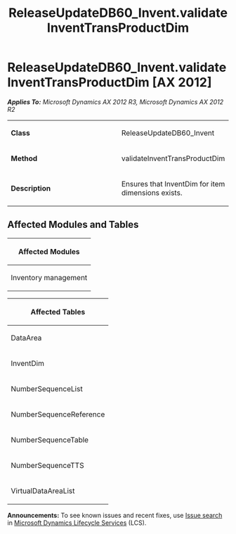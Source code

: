 ﻿---
title: ReleaseUpdateDB60_Invent.validateInventTransProductDim
TOCTitle: ReleaseUpdateDB60_Invent.validateInventTransProductDim
ms:assetid: 47b7d777-97ba-80fa-1aa8-0182a7cebb98
ms:mtpsurl: https://msdn.microsoft.com/en-us/library/JJ718982(v=AX.60)
ms:contentKeyID: 49708038
ms.date: 05/18/2015
mtps_version: v=AX.60
---

# ReleaseUpdateDB60\_Invent.validateInventTransProductDim [AX 2012]


_**Applies To:** Microsoft Dynamics AX 2012 R3, Microsoft Dynamics AX 2012 R2_

<table>
<colgroup>
<col style="width: 50%" />
<col style="width: 50%" />
</colgroup>
<tbody>
<tr class="odd">
<td><p><strong>Class</strong></p></td>
<td><p>ReleaseUpdateDB60_Invent</p></td>
</tr>
<tr class="even">
<td><p><strong>Method</strong></p></td>
<td><p>validateInventTransProductDim</p></td>
</tr>
<tr class="odd">
<td><p><strong>Description</strong></p></td>
<td><p>Ensures that InventDim for item dimensions exists.</p></td>
</tr>
</tbody>
</table>


## Affected Modules and Tables

<table>
<colgroup>
<col style="width: 100%" />
</colgroup>
<thead>
<tr class="header">
<th><p>Affected Modules</p></th>
</tr>
</thead>
<tbody>
<tr class="odd">
<td><p>Inventory management</p></td>
</tr>
</tbody>
</table>


<table>
<colgroup>
<col style="width: 100%" />
</colgroup>
<thead>
<tr class="header">
<th><p>Affected Tables</p></th>
</tr>
</thead>
<tbody>
<tr class="odd">
<td><p>DataArea</p></td>
</tr>
<tr class="even">
<td><p>InventDim</p></td>
</tr>
<tr class="odd">
<td><p>NumberSequenceList</p></td>
</tr>
<tr class="even">
<td><p>NumberSequenceReference</p></td>
</tr>
<tr class="odd">
<td><p>NumberSequenceTable</p></td>
</tr>
<tr class="even">
<td><p>NumberSequenceTTS</p></td>
</tr>
<tr class="odd">
<td><p>VirtualDataAreaList</p></td>
</tr>
</tbody>
</table>

  
**Announcements:** To see known issues and recent fixes, use [Issue search](http://go.microsoft.com/fwlink/?linkid=389258) in [Microsoft Dynamics Lifecycle Services](http://go.microsoft.com/fwlink/?linkid=306505) (LCS).

